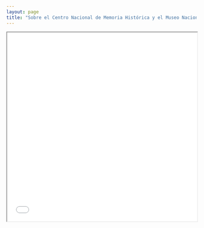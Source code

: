```yaml
---
layout: page
title: "Sobre el Centro Nacional de Memoria Histórica y el Museo Nacional de Memoria"
---
```


<iframe src="../assets/docs/SolicitudFranciaMarquez_CNMHyMuseoMemoria_1Julio2022.pdf" width="100%" height="500px">
